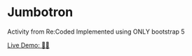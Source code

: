 # Jumbotron

Activity from Re:Coded Implemented using ONLY bootstrap 5

[Live Demo: 👩‍💻](https://abrar-abdulwahed.github.io/Jumbotron/)
